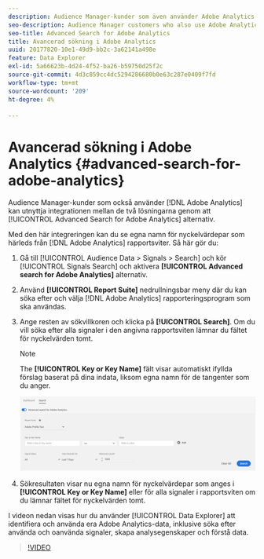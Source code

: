 ```yaml
---
description: Audience Manager-kunder som även använder Adobe Analytics kan utnyttja den nära integrationen mellan de båda lösningarna genom att aktivera alternativet Avancerad sökning för Adobe Analytics.
seo-description: Audience Manager customers who also use Adobe Analytics can leverage the tight integration between the two solutions by enabling the Advanced Search for Adobe Analytics option.
seo-title: Advanced Search for Adobe Analytics
title: Avancerad sökning i Adobe Analytics
uuid: 20177820-10e1-49d9-bb2c-3a62141a498e
feature: Data Explorer
exl-id: 5a66623b-4d24-4f52-ba26-b59750d25f2c
source-git-commit: 4d3c859cc4dc5294286680b0e63c287e0409f7fd
workflow-type: tm+mt
source-wordcount: '209'
ht-degree: 4%

---
```


# Avancerad sökning i Adobe Analytics {#advanced-search-for-adobe-analytics}

Audience Manager-kunder som också använder [!DNL Adobe Analytics] kan utnyttja integrationen mellan de två lösningarna genom att [!UICONTROL Advanced Search for Adobe Analytics] alternativ.

Med den här integreringen kan du se egna namn för nyckelvärdepar som härleds från [!DNL Adobe Analytics] rapportsviter. Så här gör du:

1. Gå till [!UICONTROL Audience Data > Signals > Search] och kör [!UICONTROL Signals Search] och aktivera **[!UICONTROL Advanced search for Adobe Analytics]** alternativ.
1. Använd **[!UICONTROL Report Suite]** nedrullningsbar meny där du kan söka efter och välja [!DNL Adobe Analytics] rapporteringsprogram som ska användas.
1. Ange resten av sökvillkoren och klicka på **[!UICONTROL Search]**. Om du vill söka efter alla signaler i den angivna rapportsviten lämnar du fältet för nyckelvärden tomt.
   >[!NOTE]
   >
   >The **[!UICONTROL Key or Key Name]** fält visar automatiskt ifyllda förslag baserat på dina indata, liksom egna namn för de tangenter som du anger.

   ![](assets/signals-search-analytics.png)
1. Sökresultaten visar nu egna namn för nyckelvärdepar som anges i **[!UICONTROL Key or Key Name]** eller för alla signaler i rapportsviten om du lämnar fältet för nyckelvärden tomt.

I videon nedan visas hur du använder [!UICONTROL Data Explorer] att identifiera och använda era Adobe Analytics-data, inklusive söka efter använda och oanvända signaler, skapa analysegenskaper och förstå data.

>[!VIDEO](https://video.tv.adobe.com/v/25150)
